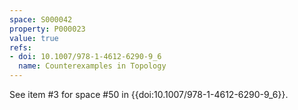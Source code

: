 ```yaml
---
space: S000042
property: P000023
value: true
refs:
- doi: 10.1007/978-1-4612-6290-9_6
  name: Counterexamples in Topology
---
```


See item #3 for space #50 in {{doi:10.1007/978-1-4612-6290-9_6}}.

